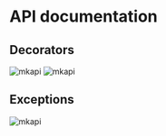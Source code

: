 # API documentation

## Decorators
![mkapi](dike.limit_jobs|short)
![mkapi](dike.batch|short)

## Exceptions
![mkapi](dike.TooManyCalls|short)
